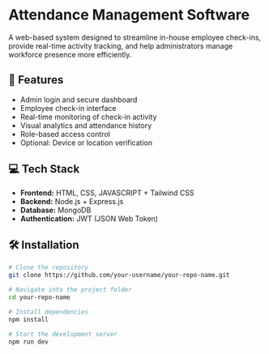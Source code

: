 # Attendance Management Software


A web-based system designed to streamline in-house employee check-ins, provide real-time activity tracking, and help administrators manage workforce presence more efficiently.

## 🚀 Features

- Admin login and secure dashboard
- Employee check-in interface
- Real-time monitoring of check-in activity
- Visual analytics and attendance history
- Role-based access control
- Optional: Device or location verification

## 💻 Tech Stack

- **Frontend:** HTML, CSS, JAVASCRIPT + Tailwind CSS
- **Backend:** Node.js + Express.js
- **Database:** MongoDB
- **Authentication:** JWT (JSON Web Token)

## 🛠️ Installation

```bash
# Clone the repository
git clone https://github.com/your-username/your-repo-name.git

# Navigate into the project folder
cd your-repo-name

# Install dependencies
npm install

# Start the development server
npm run dev
